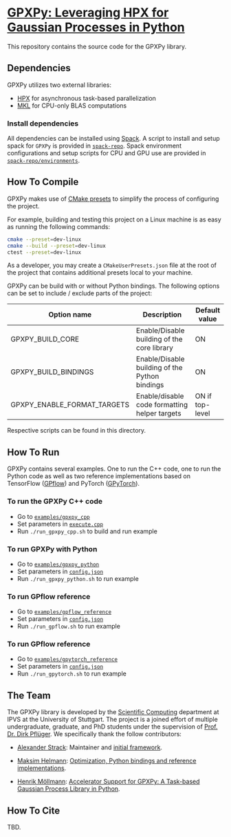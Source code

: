 # [GPXPy: Leveraging HPX for Gaussian Processes in Python]()

This repository contains the source code for the GPXPy library.

## Dependencies

GPXPy utilizes two external libraries:

- [HPX](https://hpx-docs.stellar-group.org/latest/html/index.html) for asynchronous task-based parallelization
- [MKL](https://www.intel.com/content/www/us/en/developer/tools/oneapi/onemkl.html) for CPU-only BLAS computations

### Install dependencies

All dependencies can be installed using [Spack](https://github.com/spack/spack).
A script to install and setup spack for `GPXPy` is provided in [`spack-repo`](spack-repo).
Spack environment configurations and setup scripts for CPU and GPU use are provided in [`spack-repo/environments`](spack-repo/environments).

## How To Compile

GPXPy makes use of [CMake presets][1] to simplify the process of configuring
the project.

For example, building and testing this project on a Linux machine is as easy as running the following commands:

```sh
cmake --preset=dev-linux
cmake --build --preset=dev-linux
ctest --preset=dev-linux
```

As a developer, you may create a `CMakeUserPresets.json` file at the root of the project that contains additional
presets local to your machine.

GPXPy can be build with or without Python bindings.
The following options can be set to include / exclude parts of the project:

| Option name                 | Description                                    | Default value   |
|-----------------------------|------------------------------------------------|-----------------|
| GPXPY_BUILD_CORE            | Enable/Disable building of the core library    | ON              |
| GPXPY_BUILD_BINDINGS        | Enable/Disable building of the Python bindings | ON              |
| GPXPY_ENABLE_FORMAT_TARGETS | Enable/disable code formatting helper targets  | ON if top-level |

Respective scripts can be found in this directory.

## How To Run

GPXPy contains several examples. One to run the C++ code, one to run the Python code as well as two
reference implementations based on TensorFlow
([GPflow](https://github.com/GPflow/GPflow)) and PyTorch
([GPyTorch](https://github.com/cornellius-gp/gpytorch)).

### To run the GPXPy C++ code

- Go to [`examples/gpxpy_cpp`](examples/gpxpy_cpp/)
- Set parameters in [`execute.cpp`](examples/gpxpy_cpp/src/execute.cpp)
- Run `./run_gpxpy_cpp.sh` to build and run example

### To run GPXPy with Python

- Go to [`examples/gpxpy_python`](examples/gpxpy_python/)
- Set parameters in [`config.json`](examples/gpxpy_python/config.json)
- Run `./run_gpxpy_python.sh` to run example

### To run GPflow reference

- Go to [`examples/gpflow_reference`](examples/gpflow_reference/)
- Set parameters in [`config.json`](examples/gpflow_reference/config.json)
- Run `./run_gpflow.sh` to run example

### To run GPflow reference

- Go to [`examples/gpytorch_reference`](examples/gpytorch_reference/)
- Set parameters in [`config.json`](examples/gpytorch_reference/config.json)
- Run `./run_gpytorch.sh` to run example

## The Team

The GPXPy library is developed by the
[Scientific Computing](https://www.ipvs.uni-stuttgart.de/departments/sc/)
department at IPVS at the University of Stuttgart.
The project is a joined effort of multiple undergraduate, graduate, and PhD
students under the supervision of
[Prof. Dr. Dirk Pflüger](https://www.f05.uni-stuttgart.de/en/faculty/contactpersons/Pflueger-00005/).
We specifically thank the follow contributors:

- [Alexander Strack](https://www.ipvs.uni-stuttgart.de/de/institut/team/Strack-00001/):
  Maintainer and [initial framework](https://doi.org/10.1007/978-3-031-32316-4_5).

- [Maksim Helmann](https://de.linkedin.com/in/maksim-helmann-60b8701b1):
  [Optimization, Python bindings and reference implementations](tbd.).

- [Henrik Möllmann](https://www.linkedin.com/in/moellh/):
  [Accelerator Support for GPXPy: A Task-based Gaussian Process Library in Python](tbd.).

## How To Cite

TBD.

[1]: https://cmake.org/cmake/help/latest/manual/cmake-presets.7.html
